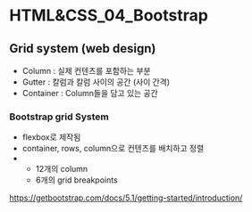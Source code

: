 # HTML&CSS_04_Bootstrap

## Grid system (web design)

* Column : 실제 컨텐츠를 포함하는 부분
* Gutter : 칼럼과 칼럼 사이의 공간 (사이 간격)
* Container : Column들을 담고 있는 공간



### Bootstrap grid System

* flexbox로 제작됨
* container, rows, column으로 컨텐츠를 배치하고 정렬
* * 12개의 column
  * 6개의 grid breakpoints



https://getbootstrap.com/docs/5.1/getting-started/introduction/

